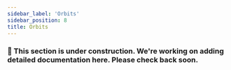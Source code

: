 ```yaml
---
sidebar_label: 'Orbits'
sidebar_position: 8
title: Orbits
---
```


### 🚧 This section is under construction. We're working on adding detailed documentation here. Please check back soon.
